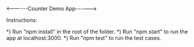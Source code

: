 <------Counter Demo App------>

Instructions:

*) Run "npm install" in the root of the folder.
*) Run "npm start" to run the app at localhost:3000.
*) Run "npm test" to run the test cases.
